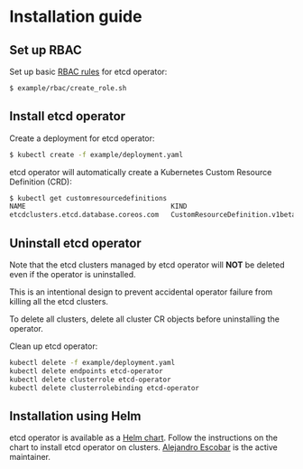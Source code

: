 # Installation guide

## Set up RBAC

Set up basic [RBAC rules][rbac-rules] for etcd operator:

```bash
$ example/rbac/create_role.sh
```

## Install etcd operator

Create a deployment for etcd operator:

```bash
$ kubectl create -f example/deployment.yaml
```

etcd operator will automatically create a Kubernetes Custom Resource Definition (CRD):

```bash
$ kubectl get customresourcedefinitions
NAME                                    KIND
etcdclusters.etcd.database.coreos.com   CustomResourceDefinition.v1beta1.apiextensions.k8s.io
```

## Uninstall etcd operator

Note that the etcd clusters managed by etcd operator will **NOT** be deleted even if the operator is uninstalled.

This is an intentional design to prevent accidental operator failure from killing all the etcd clusters.

To delete all clusters, delete all cluster CR objects before uninstalling the operator.

Clean up etcd operator:

```bash
kubectl delete -f example/deployment.yaml
kubectl delete endpoints etcd-operator
kubectl delete clusterrole etcd-operator
kubectl delete clusterrolebinding etcd-operator
```

## Installation using Helm

etcd operator is available as a [Helm chart][etcd-helm]. Follow the instructions on the chart to install etcd operator on clusters.
[Alejandro Escobar][alejandroEsc] is the active maintainer.


[rbac-rules]: rbac.md
[etcd-helm]: https://github.com/kubernetes/charts/tree/master/stable/etcd-operator/
[alejandroEsc]:https://github.com/alejandroEsc